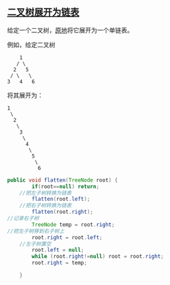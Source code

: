 ## [二叉树展开为链表](https://leetcode-cn.com/problems/flatten-binary-tree-to-linked-list/)

给定一个二叉树，[原地](https://baike.baidu.com/item/原地算法/8010757)将它展开为一个单链表。

例如，给定二叉树

```
    1
   / \
  2   5
 / \   \
3   4   6
```

将其展开为：

```
1
 \
  2
   \
    3
     \
      4
       \
        5
         \
          6
```



```java
public void flatten(TreeNode root) {
        if(root==null) return;
    //把左子树转换为链表
        flatten(root.left);
    //把右子树转换为链表
        flatten(root.right);
//记录右子树
        TreeNode temp = root.right;
//把左子树移到右子树上
        root.right = root.left;
    //左子树置空
        root.left = null;
        while (root.right!=null) root = root.right;
        root.right = temp;

    }
```



